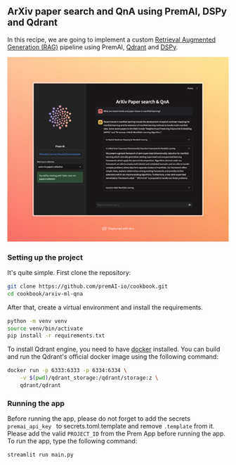 ## ArXiv paper search and QnA using PremAI, DSPy and Qdrant

In this recipe, we are going to implement a custom [Retrieval Augmented Generation (RAG)](https://blogs.nvidia.com/blog/what-is-retrieval-augmented-generation/) pipeline using PremAI, [Qdrant](https://qdrant.tech/) and [DSPy](https://dspy-docs.vercel.app/).

<img width="1119" alt="url-summarizer" src="../assets/arxiv paper search.jpeg">

### Setting up the project 

It's quite simple. First clone the repository:

```bash
git clone https://github.com/premAI-io/cookbook.git
cd cookbook/arxiv-ml-qna
```

After that, create a virtual environment and install the requirements.

```bash
python -m venv venv
source venv/bin/activate
pip install -r requirements.txt
```

 To install Qdrant engine, you need to have [docker](https://www.docker.com/) installed. You can build and run the Qdrant's official docker image using the following command:

```bash
docker run -p 6333:6333 -p 6334:6334 \
    -v $(pwd)/qdrant_storage:/qdrant/storage:z \
    qdrant/qdrant
```

### Running the app

Before running the app, please do not forget to add the secrets `premai_api_key ` to secrets.toml.template and remove `.template` from it. Please add the valid `PROJECT_ID` from the Prem App before running the app. To run the app, type the following command:

```bash
streamlit run main.py
```